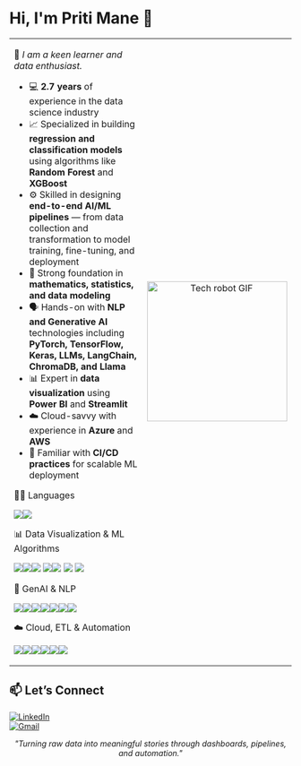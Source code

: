 <h1 align="left">Hi, I'm Priti Mane 👋</h1>

<table>
  <tr>
    <td width="60%" valign="top">

🎯 <em>I am a keen learner and data enthusiast.</em>  

- 💻 <strong>2.7 years</strong> of experience in the data science industry
- 📈 Specialized in building <strong>regression and classification models</strong> using algorithms like <strong>Random Forest</strong> and <strong>XGBoost</strong>
- ⚙️ Skilled in designing <strong>end-to-end AI/ML pipelines</strong> — from data collection and transformation to model training, fine-tuning, and deployment
- 🧠 Strong foundation in <strong>mathematics, statistics, and data modeling</strong>
- 🗣️ Hands-on with <strong>NLP and Generative AI</strong> technologies including <strong>PyTorch, TensorFlow, Keras, LLMs, LangChain, ChromaDB, and Llama</strong>
- 📊 Expert in <strong>data visualization</strong> using <strong>Power BI</strong> and <strong>Streamlit</strong>
- ☁️ Cloud-savvy with experience in <strong>Azure</strong> and <strong>AWS</strong>
- 🔁 Familiar with <strong>CI/CD practices</strong> for scalable ML deployment

👨‍💻 Languages 

<img src="https://img.shields.io/badge/Python-3776AB?style=for-the-badge&logo=python&logoColor=white"/><img src="https://img.shields.io/badge/SQL-336791?style=for-the-badge&logo=postgresql&logoColor=white"/>

📊 Data Visualization & ML Algorithms

<img src="https://img.shields.io/badge/Power%20BI-F2C811?style=for-the-badge&logo=powerbi&logoColor=black"/><img src="https://img.shields.io/badge/Streamlit-FF4B4B?style=for-the-badge&logo=streamlit&logoColor=white"/><img src="https://img.shields.io/badge/XGBoost-FF7043?style=for-the-badge&logo=xgboost&logoColor=white"/> <img src="https://img.shields.io/badge/Random%20Forest-4CAF50?style=for-the-badge"/><img src="https://img.shields.io/badge/DBSCAN-FF6F00?style=for-the-badge&logo=data&logoColor=white"/>
<img src="https://img.shields.io/badge/KMeans-00C853?style=for-the-badge&logo=data&logoColor=white"/> <img src="https://img.shields.io/badge/Isolation%20Forest-607D8B?style=for-the-badge"/>



🤖 GenAI & NLP

<img src="https://img.shields.io/badge/TensorFlow-FF6F00?style=for-the-badge&logo=tensorflow&logoColor=white"/><img src="https://img.shields.io/badge/PyTorch-EE4C2C?style=for-the-badge&logo=pytorch&logoColor=white"/><img src="https://img.shields.io/badge/Keras-D00000?style=for-the-badge&logo=keras&logoColor=white"/><img src="https://img.shields.io/badge/LangChain-3E8EDE?style=for-the-badge"/><img src="https://img.shields.io/badge/Vector%20DB-607D8B?style=for-the-badge"/><img src="https://img.shields.io/badge/ChromaDB-6A1B9A?style=for-the-badge"/><img src="https://img.shields.io/badge/LLaMA-212121?style=for-the-badge"/>

☁️ Cloud, ETL & Automation

<img src="https://img.shields.io/badge/Azure-0078D4?style=for-the-badge&logo=microsoftazure&logoColor=white"/><img src="https://img.shields.io/badge/AWS-FF9900?style=for-the-badge&logo=amazonaws&logoColor=white"/><img src="https://img.shields.io/badge/Databricks-E62B1E?style=for-the-badge&logo=databricks&logoColor=white"/><img src="https://img.shields.io/badge/Azure%20Synapse-0078D4?style=for-the-badge&logo=azure-devops&logoColor=white"/><img src="https://img.shields.io/badge/Power%20Automate-0066CC?style=for-the-badge&logo=microsoftpowerautomate&logoColor=white"/><img src="https://img.shields.io/badge/CI/CD-607D8B?style=for-the-badge&logo=githubactions&logoColor=white"/>


</td>
<td align="center" width="40%">
  <img src="https://user-images.githubusercontent.com/74038190/236119160-976a0405-caa7-470c-9356-16d43402ea0a.gif" width="250" alt="Tech robot GIF"/>
</td>
</tr>
</table>



## 📫 Let’s Connect

[![LinkedIn](https://img.shields.io/badge/LinkedIn-blue?style=for-the-badge&logo=linkedin&logoColor=white)](https://www.linkedin.com/in/priti-mane-434ba5206/)  
[![Gmail](https://img.shields.io/badge/Gmail-red?style=for-the-badge&logo=gmail&logoColor=white)](mailto:pritimane141615@gmail.com)


<p align="center"><i>"Turning raw data into meaningful stories through dashboards, pipelines, and automation."</i></p>

